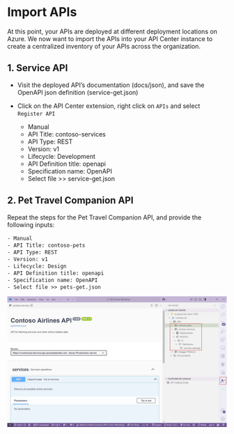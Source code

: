 # Import APIs

At this point, your APIs are deployed at different deployment locations on Azure. We now want to import the APIs into your API Center instance to create a centralized inventory of your APIs across the organization. 

## 1. Service API

- Visit the deployed API’s documentation (docs/json), and save the OpenAPI json definition (service-get.json)
- Click on the API Center extension, right click on `APIs` and select `Register API`
 
    - Manual
    - API Title: contoso-services
    - API Type: REST
    - Version: v1
    - Lifecycle: Development
    - API Definition title: openapi
    - Specification name: OpenAPI
    - Select file >> service-get.json

## 2. Pet Travel Companion API

Repeat the steps for the Pet Travel Companion API, and provide the following inputs:
 
    - Manual
    - API Title: contoso-pets
    - API Type: REST
    - Version: v1
    - Lifecycle: Design
    - API Definition title: openapi
    - Specification name: OpenAPI
    - Select file >> pets-get.json

![Registered services and pets APIs](/img/created-apis.jpg)